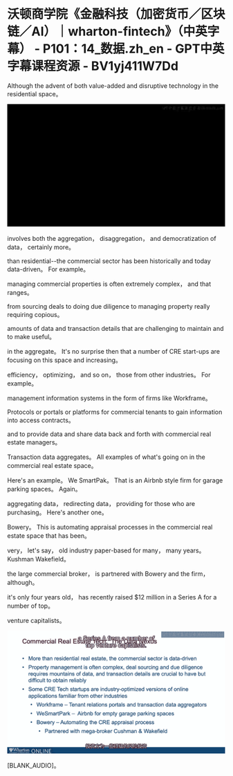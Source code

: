 # 沃顿商学院《金融科技（加密货币／区块链／AI）｜wharton-fintech》（中英字幕） - P101：14_数据.zh_en - GPT中英字幕课程资源 - BV1yj411W7Dd

 Although the advent of both value-added and disruptive technology in the residential space。



![](img/fb813e328a28d5e693728f39ccbe8a85_1.png)

 involves both the aggregation， disaggregation， and democratization of data， certainly more。

 than residential--the commercial sector has been historically and today data-driven。 For example。

 managing commercial properties is often extremely complex， and that ranges。

 from sourcing deals to doing due diligence to managing property really requiring copious。

 amounts of data and transaction details that are challenging to maintain and to make useful。

 in the aggregate。 It's no surprise then that a number of CRE start-ups are focusing on this space and increasing。

 efficiency， optimizing， and so on， those from other industries。 For example。

 management information systems in the form of firms like Workframe。

 Protocols or portals or platforms for commercial tenants to gain information into access contracts。

 and to provide data and share data back and forth with commercial real estate managers。

 Transaction data aggregates。 All examples of what's going on in the commercial real estate space。

 Here's an example。 We SmartPak。 That is an Airbnb style firm for garage parking spaces。 Again。

 aggregating data， redirecting data， providing for those who are purchasing。 Here's another one。

 Bowery。 This is automating appraisal processes in the commercial real estate space that has been。

 very， let's say， old industry paper-based for many， many years。 Kushman Wakefield。

 the large commercial broker， is partnered with Bowery and the firm， although。

 it's only four years old， has recently raised $12 million in a Series A for a number of top。

 venture capitalists。

![](img/fb813e328a28d5e693728f39ccbe8a85_3.png)

 [BLANK_AUDIO]。